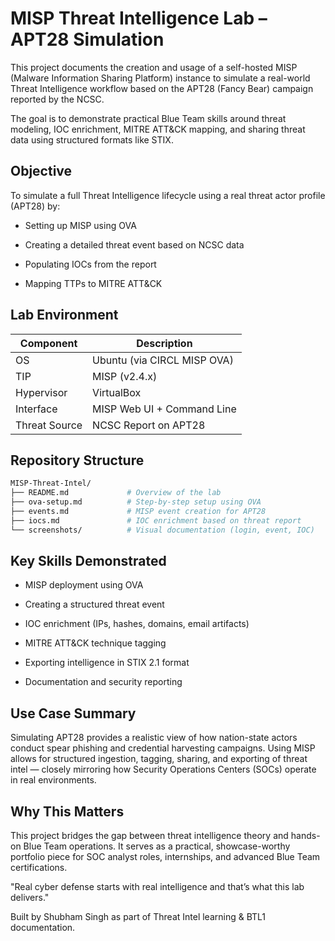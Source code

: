 # MISP Threat Intelligence Lab – APT28 Simulation

This project documents the creation and usage of a self-hosted MISP (Malware Information Sharing Platform) instance to simulate a real-world Threat Intelligence workflow based on the APT28 (Fancy Bear) campaign reported by the NCSC.

The goal is to demonstrate practical Blue Team skills around threat modeling, IOC enrichment, MITRE ATT&CK mapping, and sharing threat data using structured formats like STIX.

## Objective

To simulate a full Threat Intelligence lifecycle using a real threat actor profile (APT28) by:

- Setting up MISP using OVA

- Creating a detailed threat event based on NCSC data

- Populating IOCs from the report

- Mapping TTPs to MITRE ATT&CK

## Lab Environment

|Component             | Description                |
|----------------------|----------------------------|
|OS                    | Ubuntu (via CIRCL MISP OVA)|
|TIP                   | MISP (v2.4.x)              |
|Hypervisor            | VirtualBox                 |
|Interface             | MISP Web UI + Command Line |
|Threat Source         | NCSC Report on APT28       |

## Repository Structure
```bash
MISP-Threat-Intel/
├── README.md             # Overview of the lab 
├── ova-setup.md          # Step-by-step setup using OVA
├── events.md             # MISP event creation for APT28
├── iocs.md               # IOC enrichment based on threat report
└── screenshots/          # Visual documentation (login, event, IOC)
```
## Key Skills Demonstrated

- MISP deployment using OVA

- Creating a structured threat event

- IOC enrichment (IPs, hashes, domains, email artifacts)

- MITRE ATT&CK technique tagging

- Exporting intelligence in STIX 2.1 format

- Documentation and security reporting

## Use Case Summary

Simulating APT28 provides a realistic view of how nation-state actors conduct spear phishing and credential harvesting campaigns. Using MISP allows for structured ingestion, tagging, sharing, and exporting of threat intel — closely mirroring how Security Operations Centers (SOCs) operate in real environments.

## Why This Matters

This project bridges the gap between threat intelligence theory and hands-on Blue Team operations. It serves as a practical, showcase-worthy portfolio piece for SOC analyst roles, internships, and advanced Blue Team certifications.

"Real cyber defense starts with real intelligence and that’s what this lab delivers."

Built by Shubham Singh as part of Threat Intel learning & BTL1 documentation.


